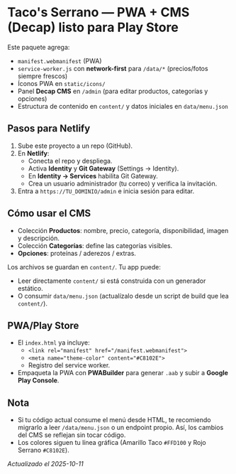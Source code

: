 
# Taco's Serrano — PWA + CMS (Decap) listo para Play Store

Este paquete agrega:
- `manifest.webmanifest` (PWA)
- `service-worker.js` con **network-first** para `/data/*` (precios/fotos siempre frescos)
- Íconos PWA en `static/icons/`
- Panel **Decap CMS** en `/admin` (para editar productos, categorías y opciones)
- Estructura de contenido en `content/` y datos iniciales en `data/menu.json`

## Pasos para Netlify
1. Sube este proyecto a un repo (GitHub).
2. En **Netlify**:
   - Conecta el repo y despliega.
   - Activa **Identity** y **Git Gateway** (Settings → Identity).
   - En **Identity → Services** habilita Git Gateway.
   - Crea un usuario administrador (tu correo) y verifica la invitación.
3. Entra a `https://TU_DOMINIO/admin` e inicia sesión para editar.

## Cómo usar el CMS
- Colección **Productos**: nombre, precio, categoría, disponibilidad, imagen y descripción.
- Colección **Categorías**: define las categorías visibles.
- **Opciones**: proteínas / aderezos / extras.

Los archivos se guardan en `content/`. Tu app puede:
- Leer directamente `content/` si está construida con un generador estático.
- O consumir `data/menu.json` (actualízalo desde un script de build que lea `content/`).

## PWA/Play Store
- El `index.html` ya incluye:
  - `<link rel="manifest" href="/manifest.webmanifest">`
  - `<meta name="theme-color" content="#C8102E">`
  - Registro del service worker.
- Empaqueta la PWA con **PWABuilder** para generar `.aab` y subir a **Google Play Console**.

## Nota
- Si tu código actual consume el menú desde HTML, te recomiendo migrarlo a leer `/data/menu.json` o un endpoint propio. Así, los cambios del CMS se reflejan sin tocar código.
- Los colores siguen tu línea gráfica (Amarillo Taco `#FFD100` y Rojo Serrano `#C8102E`).

_Actualizado el 2025-10-11_

